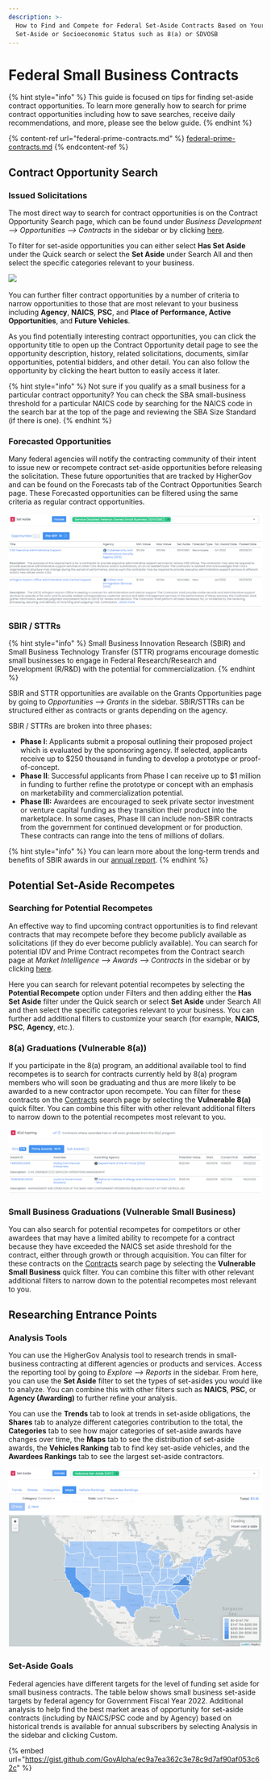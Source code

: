 ```yaml
---
description: >-
  How to Find and Compete for Federal Set-Aside Contracts Based on Your
  Set-Aside or Socioeconomic Status such as 8(a) or SDVOSB
---
```


# Federal Small Business Contracts

{% hint style="info" %}
This guide is focused on tips for finding set-aside contract opportunities.  To learn more generally how to search for prime contract opportunities including how to save searches, receive daily recommendations, and more, please see the below guide.
{% endhint %}

{% content-ref url="federal-prime-contracts.md" %}
[federal-prime-contracts.md](federal-prime-contracts.md)
{% endcontent-ref %}

## Contract Opportunity Search

### Issued Solicitations

The most direct way to search for contract opportunities is on the Contract Opportunity Search page, which can be found under _Business Development --> Opportunities --> Contracts_ in the sidebar or by clicking [here](https://www.highergov.com/contract-opportunity/).

To filter for set-aside opportunities you can either select **Has Set Aside** under the Quick search or select the **Set Aside** under Search All and then select the specific categories relevant to your business.

![](../.gitbook/assets/opp\_has\_set\_aside.png)

You can further filter contract opportunities by a number of criteria to narrow opportunities to those that are most relevant to your business including **Agency**, **NAICS**, **PSC**, and **Place of Performance, Active Opportunities**, and **Future Vehicles**. &#x20;

As you find potentially interesting contract opportunities, you can click the opportunity title to open up the Contract Opportunity detail page to see the opportunity description, history, related solicitations, documents, similar opportunities, potential bidders, and other detail.  You can also follow the opportunity by clicking the heart button to easily access it later.&#x20;

{% hint style="info" %}
Not sure if you qualify as a small business for a particular contract opportunity?  You can check the SBA small-business threshold for a particular NAICS code by searching for the NAICS code in the search bar at the top of the page and reviewing the SBA Size Standard (if there is one).&#x20;
{% endhint %}

### Forecasted Opportunities

Many federal agencies will notify the contracting community of their intent to issue new or recompete contract set-aside opportunities before releasing the solicitation.  These future opportunities that are tracked by HigherGov and can be found on the Forecasts tab of the Contract Opportunities Search page.  These Forecasted opportunities can be filtered using the same criteria as regular contract opportunities.

![](../.gitbook/assets/pre-rfp-opp.png)

### SBIR / STTRs

{% hint style="info" %}
Small Business Innovation Research (SBIR) and Small Business Technology Transfer (STTR) programs encourage domestic small businesses to engage in Federal Research/Research and Development (R/R\&D) with the potential for commercialization.
{% endhint %}

SBIR and STTR opportunities are available on the Grants Opportunities page by going to _Opportunities --> Grants_ in the sidebar.  SBIR/STTRs can be structured either as contracts or grants depending on the agency.

SBIR / STTRs are broken into three phases:&#x20;

* **Phase I**: Applicants submit a proposal outlining their proposed project which is evaluated by the sponsoring agency. If selected, applicants receive up to $250 thousand in funding to develop a prototype or proof-of-concept.
* **Phase II**: Successful applicants from Phase I can receive up to $1 million in funding to further refine the prototype or concept with an emphasis on marketability and commercialization potential.
* **Phase III:** Awardees are encouraged to seek private sector investment or venture capital funding as they transition their product into the marketplace.  In some cases, Phase III can include non-SBIR contracts from the government for continued development or for production.  These contracts can range into the tens of millions of dollars.

{% hint style="info" %}
You can learn more about the long-term trends and benefits of SBIR awards in our [annual report](https://www.highergov.com/news/sbir-awards-reach-record-high-2023/).
{% endhint %}

## Potential Set-Aside Recompetes

### Searching for Potential Recompetes

An effective way to find upcoming contract opportunities is to find relevant contracts that may recompete before they become publicly available as solicitations (if they do ever become publicly available).  You can search for potential IDV and Prime Contract recompetes from the Contract search page at _Market Intelligence --> Awards --> Contracts_ in the sidebar or by clicking [here](https://www.govalpha.com/contract/). &#x20;

Here you can search for relevant potential recompetes by selecting the **Potential Recompete** option under Filters and then adding either the **Has Set Aside** filter under the Quick search or select **Set Aside** under Search All and then select the specific categories relevant to your business.  You can further add additional filters to customize your search (for example, **NAICS**, **PSC**, **Agency**, etc.). &#x20;

### 8(a) Graduations (Vulnerable 8(a))

If you participate in the 8(a) program, an additional available tool to find recompetes is to search for contracts currently held by 8(a) program members who will soon be graduating and thus are more likely to be awarded to a new contractor upon recompete.  You can filter for these contracts on the [Contracts](https://www.highergov.com/contract/) search page by selecting the **Vulnerable 8(a)** quick filter.  You can combine this filter with other relevant additional filters to narrow down to the potential recompetes most relevant to you.

![](<../.gitbook/assets/8a (1).png>)

### Small Business Graduations (Vulnerable Small Business)

You can also search for potential recompetes for competitors or other awardees that may have a limited ability to recompete for a contract because they have exceeded the NAICS set aside threshold for the contract, either through growth or through acquisition.  You can filter for these contracts on the [Contracts](https://www.highergov.com/contract/) search page by selecting the **Vulnerable Small Business** quick filter.  You can combine this filter with other relevant additional filters to narrow down to the potential recompetes most relevant to you.

## **Researching Entrance Points**

### Analysis Tools

You can use the HigherGov Analysis tool to research trends in small-business contracting at different agencies or products and services.  Access the reporting tool by going to _Explore --> Reports_ in the sidebar.  From here, you can use the **Set Aside** filter to set the types of set-asides you would like to analyze.  You can combine this with other filters such as **NAICS**, **PSC**, or **Agency (Awarding)** to further refine your analysis.

You can use the **Trends** tab to look at trends in set-aside obligations, the **Shares** tab to analyze different categories contribution to the total, the **Categories** tab to see how major categories of set-aside awards have changes over time, the **Maps** tab to see the distribution of set-aside awards, the **Vehicles Ranking** tab to find key set-aside vehicles, and the **Awardees Rankings** tab to see the largest set-aside contractors.

![](../.gitbook/assets/map.png)

### **Set-Aside Goals**

Federal agencies have different targets for the level of funding set aside for small business contracts. The table below shows small business set-aside targets by federal agency for Government Fiscal Year 2022. Additional analysis to help find the best market areas of opportunity for set-aside contracts (including by NAICS/PSC code and by Agency) based on historical trends is available for annual subscribers by selecting Analysis in the sidebar and clicking Custom.

{% embed url="https://gist.github.com/GovAlpha/ec9a7ea362c3e78c9d7af90af053c62c" %}
